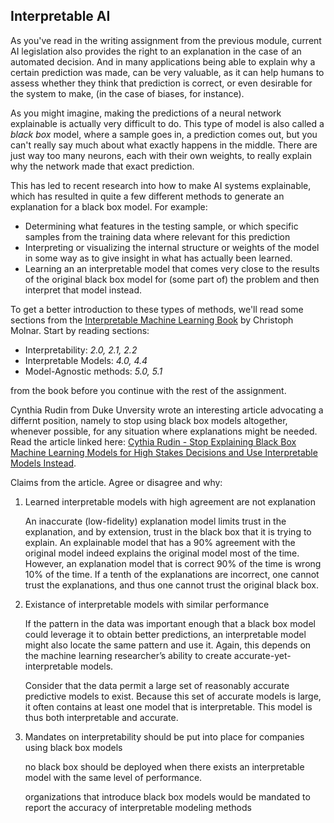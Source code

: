 
## Interpretable AI

As you've read in the writing assignment from the previous module, current AI
legislation also provides the right to an explanation in the case of an
automated decision. And in many applications being able to explain why a
certain prediction was made, can be very valuable, as it can help humans to
assess whether they think that prediction is correct, or even desirable for the
system to make, (in the case of biases, for instance).

As you might imagine, making the predictions of a neural network explainable is
actually very difficult to do. This type of model is also called a *black box*
model, where a sample goes in, a prediction comes out, but you can't really say
much about what exactly happens in the middle. There are just way too many
neurons, each with their own weights, to really explain why the network made
that exact prediction.

This has led to recent research into how to make AI systems explainable, which
has resulted in quite a few different methods to generate an explanation for a
black box model. For example:

* Determining what features in the testing sample, or which specific samples
from the training data where relevant for this prediction
* Interpreting or visualizing the internal structure or weights of the model in
some way as to give insight in what has actually been learned.
* Learning an an interpretable model that comes very close to the results of 
the original black box model for (some part of) the problem and then interpret
that model instead.

To get a better introduction to these types of methods, we'll read some
sections from the
[Interpretable Machine Learning Book](https://christophm.github.io/interpretable-ml-book/)
by Christoph Molnar. Start by reading sections:

* Interpretability: *2.0, 2.1, 2.2*
* Interpretable Models: *4.0, 4.4*
* Model-Agnostic methods: *5.0, 5.1*

from the book before you continue with the rest of the assignment.

Cynthia Rudin from Duke Unversity wrote an interesting article advocating a
differnt position, namely to stop using black box models altogether, whenever
possible, for any situation where explanations might be needed. Read the
article linked here:
[Cythia Rudin - Stop Explaining Black Box Machine Learning Models for High Stakes Decisions and Use Interpretable Models Instead](https://arxiv.org/abs/1811.10154).


Claims from the article. Agree or disagree and why:

1. Learned interpretable models with high agreement are not explanation
	
	An inaccurate (low-fidelity) explanation model limits trust in the explanation, and by extension, trust in the
	black box that it is trying to explain. An explainable model that has a 90% agreement with the original model
	indeed explains the original model most of the time. However, an explanation model that is correct 90% of the
	time is wrong 10% of the time. If a tenth of the explanations are incorrect, one cannot trust the explanations, and
	thus one cannot trust the original black box.


2. Existance of interpretable models with similar performance

	If the pattern in the data was important
	enough that a black box model could leverage it to obtain better predictions, an interpretable model might also
	locate the same pattern and use it. Again, this depends on the machine learning researcher’s ability to create
	accurate-yet-interpretable models.


	Consider that the data permit a large set of reasonably accurate
	predictive models to exist. Because this set of accurate models is large, it often contains at least one model that
	is interpretable. This model is thus both interpretable and accurate.


3. Mandates on interpretability should be put into place for companies using black box models

	no black box should be deployed when there exists an interpretable model with the same level of performance.

	organizations that introduce black box models would be mandated to report the accuracy of interpretable modeling methods

